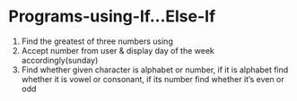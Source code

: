 # Programs-using-If...Else-If


1. Find the greatest of three numbers using<br>
2. Accept number from user & display day of the week accordingly(sunday)<br>
3. Find whether given character is alphabet or number, if it is alphabet find whether it is vowel or consonant, if its number find whether it’s even or odd
